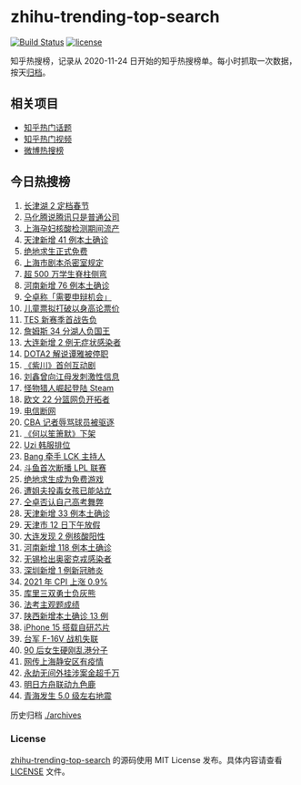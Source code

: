 # zhihu-trending-top-search

[![Build Status](https://github.com/justjavac/zhihu-trending-top-search/workflows/ci/badge.svg?branch=main)](https://github.com/justjavac/zhihu-trending-top-search/actions)
[![license](https://img.shields.io/github/license/justjavac/zhihu-trending-top-search)](https://github.com/justjavac/zhihu-trending-top-search/blob/main/LICENSE)

知乎热搜榜，记录从 2020-11-24 日开始的知乎热搜榜单。每小时抓取一次数据，按天[归档](./archives)。

## 相关项目

- [知乎热门话题](https://github.com/justjavac/zhihu-trending-hot-questions)
- [知乎热门视频](https://github.com/justjavac/zhihu-trending-hot-video)
- [微博热搜榜](https://github.com/justjavac/weibo-trending-hot-search)

## 今日热搜榜

<!-- BEGIN -->
<!-- 最后更新时间 Thu Jan 13 2022 18:10:29 GMT+0800 (China Standard Time) -->

1. [长津湖 2 定档春节](https://www.zhihu.com/search?q=水门桥)
1. [马化腾说腾讯只是普通公司](https://www.zhihu.com/search?q=马化腾)
1. [上海孕妇核酸检测期间流产](https://www.zhihu.com/search?q=上海孕妇)
1. [天津新增 41 例本土确诊](https://www.zhihu.com/search?q=天津疫情)
1. [绝地求生正式免费](https://www.zhihu.com/search?q=绝地求生)
1. [上海市剧本杀密室规定](https://www.zhihu.com/search?q=剧本杀)
1. [超 500 万学生脊柱侧弯](https://www.zhihu.com/search?q=脊柱侧弯)
1. [河南新增 76 例本土确诊](https://www.zhihu.com/search?q=河南疫情)
1. [仝卓称「需要申辩机会」](https://www.zhihu.com/search?q=仝卓)
1. [儿童票拟打破以身高论票价](https://www.zhihu.com/search?q=儿童票)
1. [TES 新赛季首战告负](https://www.zhihu.com/search?q=tes)
1. [詹姆斯 34 分湖人负国王](https://www.zhihu.com/search?q=湖人)
1. [大连新增 2 例无症状感染者](https://www.zhihu.com/search?q=大连疫情)
1. [DOTA2 解说谭雅被停职](https://www.zhihu.com/search?q=谭雅)
1. [《紫川》首创互动剧](https://www.zhihu.com/search?q=紫川)
1. [刘鑫曾向江母发刺激性信息](https://www.zhihu.com/search?q=刘鑫)
1. [怪物猎人崛起登陆 Steam](https://www.zhihu.com/search?q=怪物猎人崛起)
1. [欧文 22 分篮网负开拓者](https://www.zhihu.com/search?q=篮网)
1. [电信断网](https://www.zhihu.com/search?q=电信断网)
1. [CBA 记者辱骂球员被驱逐](https://www.zhihu.com/search?q=CBA女记者)
1. [《何以笙箫默》下架](https://www.zhihu.com/search?q=何以笙箫默)
1. [Uzi 韩服排位](https://www.zhihu.com/search?q=uzi)
1. [Bang 牵手 LCK 主持人](https://www.zhihu.com/search?q=lck)
1. [斗鱼首次断播 LPL 联赛](https://www.zhihu.com/search?q=斗鱼)
1. [绝地求生成为免费游戏](https://www.zhihu.com/search?q=绝地求生)
1. [遭姐夫投毒女孩已能站立](https://www.zhihu.com/search?q=姐夫投毒女孩)
1. [仝卓否认自己高考舞弊](https://www.zhihu.com/search?q=仝卓舞弊)
1. [天津新增 33 例本土确诊](https://www.zhihu.com/search?q=天津疫情)
1. [天津市 12 日下午放假](https://www.zhihu.com/search?q=天津放假)
1. [大连发现 2 例核酸阳性](https://www.zhihu.com/search?q=大连疫情)
1. [河南新增 118 例本土确诊](https://www.zhihu.com/search?q=河南疫情)
1. [无锡检出奥密克戎感染者](https://www.zhihu.com/search?q=江苏疫情)
1. [深圳新增 1 例新冠肺炎](https://www.zhihu.com/search?q=深圳疫情)
1. [2021 年 CPI 上涨 0.9%](https://www.zhihu.com/search?q=2021cpi)
1. [库里三双勇士负灰熊](https://www.zhihu.com/search?q=勇士)
1. [法考主观题成绩](https://www.zhihu.com/search?q=法考主观题)
1. [陕西新增本土确诊 13 例](https://www.zhihu.com/search?q=陕西疫情)
1. [iPhone 15 搭载自研芯片](https://www.zhihu.com/search?q=iPhone15)
1. [台军 F-16V 战机失联](https://www.zhihu.com/search?q=台军战机失联)
1. [90 后女生硬刚乱港分子](https://www.zhihu.com/search?q=90后女生硬刚乱港分子)
1. [网传上海静安区有疫情](https://www.zhihu.com/search?q=上海静安疫情)
1. [永劫无间外挂涉案金超千万](https://www.zhihu.com/search?q=永劫无间)
1. [明日方舟联动九色鹿](https://www.zhihu.com/search?q=明日方舟)
1. [青海发生 5.0 级左右地震](https://www.zhihu.com/search?q=青海地震)

<!-- END -->

历史归档 [./archives](./archives)

### License

[zhihu-trending-top-search](https://github.com/justjavac/zhihu-trending-top-search)
的源码使用 MIT License 发布。具体内容请查看 [LICENSE](./LICENSE) 文件。
